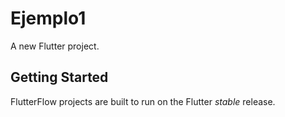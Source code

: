 # Ejemplo1

A new Flutter project.

## Getting Started

FlutterFlow projects are built to run on the Flutter _stable_ release.

